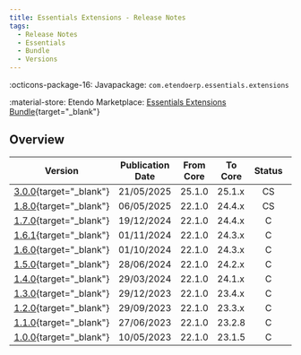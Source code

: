 ```yaml
---
title: Essentials Extensions - Release Notes
tags:
  - Release Notes
  - Essentials
  - Bundle
  - Versions
---
```

:octicons-package-16: Javapackage: `com.etendoerp.essentials.extensions`

:material-store: Etendo Marketplace:  [Essentials Extensions Bundle](https://marketplace.etendo.cloud/#/product-details?module=39AC2D9F72124AC7A1D0A3D005293C9E){target="_blank"}

## Overview

| Version | Publication Date | From Core | To Core | Status | GitHub |
| --- | --- | --- | --- | :---: | :---: |
| [3.0.0](https://github.com/etendosoftware/com.etendoerp.essentials.extensions/releases/tag/3.0.0){target="_blank"} | 21/05/2025 | 25.1.0 | 25.1.x | CS | :white_check_mark: |
| [1.8.0](https://github.com/etendosoftware/com.etendoerp.essentials.extensions/releases/tag/1.8.0){target="_blank"} | 06/05/2025 | 22.1.0 | 24.4.x | CS | :white_check_mark: |
| [1.7.0](https://github.com/etendosoftware/com.etendoerp.essentials.extensions/releases/tag/1.7.0){target="_blank"} | 19/12/2024 | 22.1.0 | 24.4.x | C  | :white_check_mark: |
| [1.6.1](https://github.com/etendosoftware/com.etendoerp.essentials.extensions/releases/tag/1.6.1){target="_blank"} | 01/11/2024 | 22.1.0 | 24.3.x | C  | :white_check_mark: |
| [1.6.0](https://github.com/etendosoftware/com.etendoerp.essentials.extensions/releases/tag/1.6.0){target="_blank"} | 01/10/2024 | 22.1.0 | 24.3.x | C  | :white_check_mark: |
| [1.5.0](https://github.com/etendosoftware/com.etendoerp.essentials.extensions/releases/tag/1.5.0){target="_blank"} | 28/06/2024 | 22.1.0 | 24.2.x | C  | :white_check_mark: |
| [1.4.0](https://github.com/etendosoftware/com.etendoerp.essentials.extensions/releases/tag/1.4.0){target="_blank"} | 29/03/2024 | 22.1.0 | 24.1.x | C  | :white_check_mark: |
| [1.3.0](https://github.com/etendosoftware/com.etendoerp.essentials.extensions/releases/tag/1.3.0){target="_blank"} | 29/12/2023 | 22.1.0 | 23.4.x | C  | :white_check_mark: |
| [1.2.0](https://github.com/etendosoftware/com.etendoerp.essentials.extensions/releases/tag/1.2.0){target="_blank"} | 29/09/2023 | 22.1.0 | 23.3.x | C  | :white_check_mark: |
| [1.1.0](https://github.com/etendosoftware/com.etendoerp.essentials.extensions/releases/tag/1.1.0){target="_blank"} | 27/06/2023 | 22.1.0 | 23.2.8 | C  | :white_check_mark: |
| [1.0.0](https://github.com/etendosoftware/com.etendoerp.essentials.extensions/releases/tag/1.0.0){target="_blank"} | 10/05/2023 | 22.1.0 | 23.1.5 | C  | :white_check_mark: |